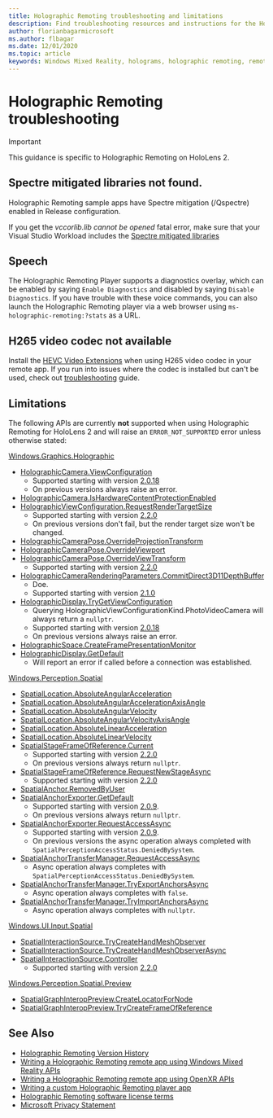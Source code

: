 ```yaml
---
title: Holographic Remoting troubleshooting and limitations
description: Find troubleshooting resources and instructions for the Holographic Remoting feature on HoloLens 2 devices.
author: florianbagarmicrosoft
ms.author: flbagar
ms.date: 12/01/2020
ms.topic: article
keywords: Windows Mixed Reality, holograms, holographic remoting, remote rendering, network rendering, HoloLens, remote holograms, troubleshoot, help, mixed reality headset, windows mixed reality headset, virtual reality headset
---
```


# Holographic Remoting troubleshooting

> [!IMPORTANT]
> This guidance is specific to Holographic Remoting on HoloLens 2.

## Spectre mitigated libraries not found.

Holographic Remoting sample apps have Spectre mitigation (/Qspectre) enabled in Release configuration.

If you get the *vccorlib.lib cannot be opened* fatal error, make sure that your Visual Studio Workload includes the [Spectre mitigated libraries](https://aka.ms/Ofhn4c)

## Speech

The Holographic Remoting Player supports a diagnostics overlay, which can be enabled by saying ```Enable Diagnostics``` and disabled by saying ```Disable Diagnostics```. If you have trouble with these voice commands, you can also launch the Holographic Remoting player via a web browser using ```ms-holographic-remoting:?stats``` as a URL.

## H265 video codec not available

Install the [HEVC Video Extensions](https://www.microsoft.com/p/hevc-video-extensions/9nmzlz57r3t7) when using H265 video codec in your remote app. If you run into issues where the codec is installed but can't be used, check out [troubleshooting](https://docs.microsoft.com/azure/remote-rendering/resources/troubleshoot#h265-codec-not-available) guide.

## Limitations

The following APIs are currently **not** supported when using Holographic Remoting for HoloLens 2 and will raise an ```ERROR_NOT_SUPPORTED``` error unless otherwise stated:

[Windows.Graphics.Holographic](https://docs.microsoft.com/uwp/api/windows.graphics.holographic)

* [HolographicCamera.ViewConfiguration](https://docs.microsoft.com/uwp/api/windows.graphics.holographic.holographiccamera.viewconfiguration)
  - Supported starting with version [2.0.18](holographic-remoting-version-history.md#v2.0.18)
  - On previous versions always raise an error.
* [HolographicCamera.IsHardwareContentProtectionEnabled](https://docs.microsoft.com/uwp/api/windows.graphics.holographic.holographiccamera.ishardwarecontentprotectionenabled#Windows_Graphics_Holographic_HolographicCamera_IsHardwareContentProtectionEnabled)
* [HolographicViewConfiguration.RequestRenderTargetSize](https://docs.microsoft.com/uwp/api/windows.graphics.holographic.holographicviewconfiguration.requestrendertargetsize#Windows_Graphics_Holographic_HolographicViewConfiguration_RequestRenderTargetSize_Windows_Foundation_Size_)
  - Supported starting with version [2.2.0](holographic-remoting-version-history.md#v2.2.0)
  - On previous versions don't fail, but the render target size won't be changed.
* [HolographicCameraPose.OverrideProjectionTransform](https://docs.microsoft.com/uwp/api/windows.graphics.holographic.holographiccamerapose.overrideprojectiontransform)
* [HolographicCameraPose.OverrideViewport](https://docs.microsoft.com/uwp/api/windows.graphics.holographic.holographiccamerapose.overrideviewport)
* [HolographicCameraPose.OverrideViewTransform](https://docs.microsoft.com/uwp/api/windows.graphics.holographic.holographiccamerapose.overrideviewtransform)
  - Supported starting with version [2.2.0](holographic-remoting-version-history.md#v2.2.0)
* [HolographicCameraRenderingParameters.CommitDirect3D11DepthBuffer](https://docs.microsoft.com/uwp/api/windows.graphics.holographic.holographiccamerarenderingparameters.commitdirect3d11depthbuffer#Windows_Graphics_Holographic_HolographicCameraRenderingParameters_CommitDirect3D11DepthBuffer_Windows_Graphics_DirectX_Direct3D11_IDirect3DSurface_)
  - Doe.
  - Supported starting with version [2.1.0](holographic-remoting-version-history.md#v2.1.0)
* [HolographicDisplay.TryGetViewConfiguration](https://docs.microsoft.com/uwp/api/windows.graphics.holographic.holographicdisplay.trygetviewconfiguration)
  - Querying HolographicViewConfigurationKind.PhotoVideoCamera will always return a ```nullptr```.
  - Supported starting with version [2.0.18](holographic-remoting-version-history.md#v2.0.18)
  - On previous versions always raise an error.
* [HolographicSpace.CreateFramePresentationMonitor](https://docs.microsoft.com/uwp/api/windows.graphics.holographic.holographicspace.createframepresentationmonitor)
* [HolographicDisplay.GetDefault](https://docs.microsoft.com/uwp/api/windows.graphics.holographic.holographicdisplay.getdefault#Windows_Graphics_Holographic_HolographicDisplay_GetDefault)
  - Will report an error if called before a connection was established.


[Windows.Perception.Spatial](https://docs.microsoft.com/uwp/api/windows.perception.spatial)

* [SpatialLocation.AbsoluteAngularAcceleration](https://docs.microsoft.com/uwp/api/windows.perception.spatial.spatiallocation.absoluteangularacceleration)
* [SpatialLocation.AbsoluteAngularAccelerationAxisAngle](https://docs.microsoft.com/uwp/api/windows.perception.spatial.spatiallocation.absoluteangularaccelerationaxisangle)
* [SpatialLocation.AbsoluteAngularVelocity](https://docs.microsoft.com/uwp/api/windows.perception.spatial.spatiallocation.absoluteangularvelocity)
* [SpatialLocation.AbsoluteAngularVelocityAxisAngle](https://docs.microsoft.com/uwp/api/windows.perception.spatial.spatiallocation.absoluteangularvelocityaxisangle)
* [SpatialLocation.AbsoluteLinearAcceleration](https://docs.microsoft.com/uwp/api/windows.perception.spatial.spatiallocation.absolutelinearacceleration)
* [SpatialLocation.AbsoluteLinearVelocity](https://docs.microsoft.com/uwp/api/windows.perception.spatial.spatiallocation.absolutelinearvelocity)
* [SpatialStageFrameOfReference.Current](https://docs.microsoft.com/uwp/api/windows.perception.spatial.spatialstageframeofreference.current)
  - Supported starting with version [2.2.0](holographic-remoting-version-history.md#v2.2.0)
  - On previous versions always return ```nullptr```.
* [SpatialStageFrameOfReference.RequestNewStageAsync](https://docs.microsoft.com/uwp/api/windows.perception.spatial.spatialstageframeofreference.requestnewstageasync)
  - Supported starting with version [2.2.0](holographic-remoting-version-history.md#v2.2.0)
* [SpatialAnchor.RemovedByUser](https://docs.microsoft.com/uwp/api/windows.perception.spatial.spatialanchor.removedbyuser)
* [SpatialAnchorExporter.GetDefault](https://docs.microsoft.com/uwp/api/windows.perception.spatial.spatialanchorexporter.getdefault
)
  - Supported starting with version [2.0.9](holographic-remoting-version-history.md#v2.0.9). 
  - On previous versions always return ```nullptr```. 
* [SpatialAnchorExporter.RequestAccessAsync](https://docs.microsoft.com/uwp/api/windows.perception.spatial.spatialanchorexporter.requestaccessasync
)
  - Supported starting with version [2.0.9](holographic-remoting-version-history.md#v2.0.9). 
  - On previous versions the async operation always completed with ```SpatialPerceptionAccessStatus.DeniedBySystem```.
* [SpatialAnchorTransferManager.RequestAccessAsync](https://docs.microsoft.com/uwp/api/windows.perception.spatial.spatialanchortransfermanager.requestaccessasync#Windows_Perception_Spatial_SpatialAnchorTransferManager_RequestAccessAsync)
  - Async operation always completes with ```SpatialPerceptionAccessStatus.DeniedBySystem```.
* [SpatialAnchorTransferManager.TryExportAnchorsAsync](https://docs.microsoft.com/uwp/api/windows.perception.spatial.spatialanchortransfermanager.tryexportanchorsasync#Windows_Perception_Spatial_SpatialAnchorTransferManager_TryExportAnchorsAsync_Windows_Foundation_Collections_IIterable_Windows_Foundation_Collections_IKeyValuePair_System_String_Windows_Perception_Spatial_SpatialAnchor___Windows_Storage_Streams_IOutputStream_)
  - Async operation always completes with ```false```.
* [SpatialAnchorTransferManager.TryImportAnchorsAsync](https://docs.microsoft.com/uwp/api/windows.perception.spatial.spatialanchortransfermanager.tryimportanchorsasync
)
  - Async operation always completes with ```nullptr```.

[Windows.UI.Input.Spatial](https://docs.microsoft.com/uwp/api/windows.ui.input.spatial)

* [SpatialInteractionSource.TryCreateHandMeshObserver](https://docs.microsoft.com/uwp/api/windows.ui.input.spatial.spatialinteractionsource.trycreatehandmeshobserver#Windows_UI_Input_Spatial_SpatialInteractionSource_TryCreateHandMeshObserver)
* [SpatialInteractionSource.TryCreateHandMeshObserverAsync](https://docs.microsoft.com/uwp/api/windows.ui.input.spatial.spatialinteractionsource.trycreatehandmeshobserverasync)
* [SpatialInteractionSource.Controller](https://docs.microsoft.com/uwp/api/windows.ui.input.spatial.spatialinteractionsource.controller#Windows_UI_Input_Spatial_SpatialInteractionSource_Controller)
  - Supported starting with version [2.2.0](holographic-remoting-version-history.md#v2.2.0)

[Windows.Perception.Spatial.Preview](https://docs.microsoft.com/uwp/api/windows.perception.spatial.preview)

* [SpatialGraphInteropPreview.CreateLocatorForNode](https://docs.microsoft.com/uwp/api/windows.perception.spatial.preview.spatialgraphinteroppreview.createlocatorfornode)
* [SpatialGraphInteropPreview.TryCreateFrameOfReference](https://docs.microsoft.com/uwp/api/windows.perception.spatial.preview.spatialgraphinteroppreview.trycreateframeofreference)

## See Also
* [Holographic Remoting Version History](holographic-remoting-version-history.md)
* [Writing a Holographic Remoting remote app using Windows Mixed Reality APIs](holographic-remoting-create-remote-wmr.md)
* [Writing a Holographic Remoting remote app using OpenXR APIs](holographic-remoting-create-remote-openxr.md)
* [Writing a custom Holographic Remoting player app](holographic-remoting-create-player.md)
* [Holographic Remoting software license terms](https://docs.microsoft.com/legal/mixed-reality/microsoft-holographic-remoting-software-license-terms)
* [Microsoft Privacy Statement](https://go.microsoft.com/fwlink/?LinkId=521839)
